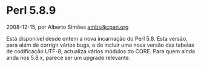 
# Perl 5.8.9

 2008-12-15, por Alberto Simões <ambs@cpan.org>

Está disponível desde ontem a nova incarnação do Perl 5.8. Esta versão, para além de corrigir vários bugs, e de incluir uma nova versão das tabelas de codificação UTF-8, actualiza vários módulos do CORE. Para quem ainda anda nos 5.8.x, parece ser um upgrade relevante.<br />
